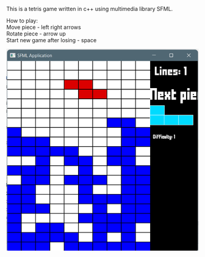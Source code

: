 This is a tetris game written in c++ using multimedia library SFML.

How to play: \
Move piece - left right arrows \
Rotate piece - arrow up \
Start new game after losing - space


![](docs/tetris.png)